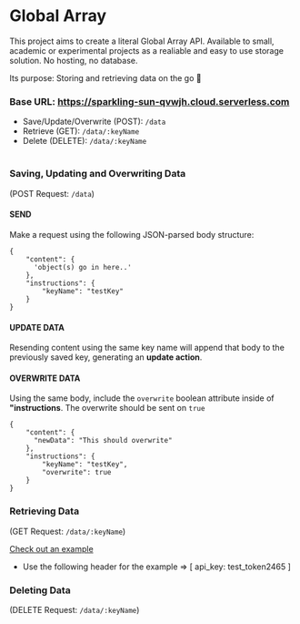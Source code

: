 # Global Array

This project aims to create a literal Global Array API. Available to small, academic or experimental projects as a realiable and easy to use storage solution. No hosting, no database.

Its purpose: Storing and retrieving data on the go 🤷

### Base URL: https://sparkling-sun-qvwjh.cloud.serverless.com

- Save/Update/Overwrite (POST): `/data`
- Retrieve (GET): `/data/:keyName`
- Delete (DELETE): `/data/:keyName`

#

### Saving, Updating and Overwriting Data

(POST Request: `/data`)

#### SEND

Make a request using the following JSON-parsed body structure:

```
{
    "content": {
      'object(s) go in here..'
    },
    "instructions": {
        "keyName": "testKey"
    }
}
```

#### UPDATE DATA

Resending content using the same key name will append that body to the previously saved key, generating an **update action**.

#### OVERWRITE DATA

Using the same body, include the `overwrite` boolean attribute inside of **"instructions**. The overwrite should be sent on `true`

```
{
    "content": {
      "newData": "This should overwrite"
    },
    "instructions": {
        "keyName": "testKey",
        "overwrite": true
    }
}
```

### Retrieving Data

(GET Request: `/data/:keyName`)

[Check out an example](https://icy-wood-rwis4.cloud.serverless.com/data/testKey)

- Use the following header for the example => [ api_key: test_token2465 ]

### Deleting Data

(DELETE Request: `/data/:keyName`)
